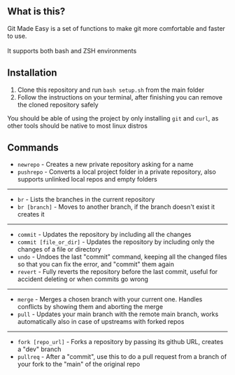 ## What is this?
Git Made Easy is a set of functions to make git more comfortable and faster to use.\
\
It supports both bash and ZSH environments

## Installation

1) Clone this repository and run ```bash setup.sh``` from the main folder
2) Follow the instructions on your terminal, after finishing you can remove the cloned repository safely

You should be able of using the project by only installing ```git``` and ```curl```, as other tools should be native to most linux distros

## Commands
- ```newrepo``` - Creates a new private repository asking for a name
- ```pushrepo``` - Converts a local project folder in a private repository, also supports unlinked local repos and empty folders

-----

- ```br``` - Lists the branches in the current repository 
- ```br [branch]``` - Moves to another branch, if the branch doesn't exist it creates it

-----

- ```commit``` - Updates the repository by including all the changes
- ```commit [file_or_dir]``` - Updates the repository by including only the changes of a file or directory
- ```undo``` - Undoes the last "commit" command, keeping all the changed files so that you can fix the error, and "commit" them again
- ```revert``` - Fully reverts the repository before the last commit, useful for accident deleting or when commits go wrong

-----

- ```merge``` - Merges a chosen branch with your current one. Handles conflicts by showing them and aborting the merge
- ```pull``` - Updates your main branch with the remote main branch, works automatically also in case of upstreams with forked repos
-----

- ```fork [repo_url]``` - Forks a repository by passing its github URL, creates a "dev" branch
- ```pullreq``` - After a "commit", use this to do a pull request from a branch of your fork to the "main" of the original repo
